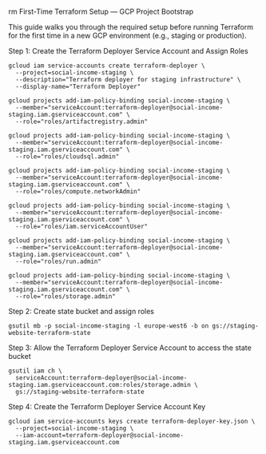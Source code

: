 rm First-Time Terraform Setup — GCP Project Bootstrap

This guide walks you through the required setup before running Terraform for the first time in a new GCP environment (e.g., staging or production).

Step 1: Create the Terraform Deployer Service Account and Assign Roles

```
gcloud iam service-accounts create terraform-deployer \
  --project=social-income-staging \
  --description="Terraform deployer for staging infrastructure" \
  --display-name="Terraform Deployer"
```

```
gcloud projects add-iam-policy-binding social-income-staging \
  --member="serviceAccount:terraform-deployer@social-income-staging.iam.gserviceaccount.com" \
  --role="roles/artifactregistry.admin"
```

```
gcloud projects add-iam-policy-binding social-income-staging \
  --member="serviceAccount:terraform-deployer@social-income-staging.iam.gserviceaccount.com" \
  --role="roles/cloudsql.admin"
```

```
gcloud projects add-iam-policy-binding social-income-staging \
  --member="serviceAccount:terraform-deployer@social-income-staging.iam.gserviceaccount.com" \
  --role="roles/compute.networkAdmin"
```

```
gcloud projects add-iam-policy-binding social-income-staging \
  --member="serviceAccount:terraform-deployer@social-income-staging.iam.gserviceaccount.com" \
  --role="roles/iam.serviceAccountUser"
```

```
gcloud projects add-iam-policy-binding social-income-staging \
  --member="serviceAccount:terraform-deployer@social-income-staging.iam.gserviceaccount.com" \
  --role="roles/run.admin"
```

```
gcloud projects add-iam-policy-binding social-income-staging \
  --member="serviceAccount:terraform-deployer@social-income-staging.iam.gserviceaccount.com" \
  --role="roles/storage.admin"
```

Step 2: Create state bucket and assign roles

```
gsutil mb -p social-income-staging -l europe-west6 -b on gs://staging-website-terraform-state
```

Step 3: Allow the Terraform Deployer Service Account to access the state bucket

```
gsutil iam ch \
  serviceAccount:terraform-deployer@social-income-staging.iam.gserviceaccount.com:roles/storage.admin \
  gs://staging-website-terraform-state
```

Step 4: Create the Terraform Deployer Service Account Key

```
gcloud iam service-accounts keys create terraform-deployer-key.json \
  --project=social-income-staging \
  --iam-account=terraform-deployer@social-income-staging.iam.gserviceaccount.com
```